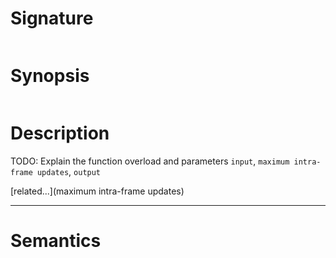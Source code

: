 # Signature
```vikid-signature
```

# Synopsis
```vikid-synopsis
```

# Description
TODO: Explain the function overload and parameters `input`, `maximum intra-frame updates`, `output`

[related...](maximum intra-frame updates)

----
# Semantics